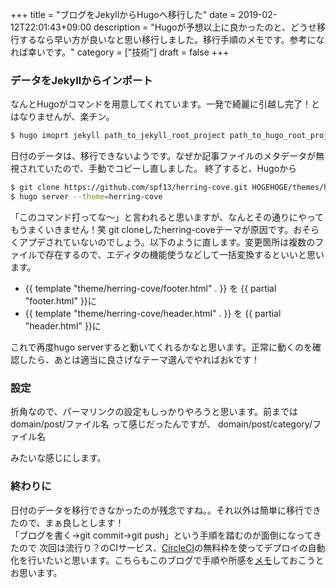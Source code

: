 +++
title = "ブログをJekyllからHugoへ移行した"
date = 2019-02-12T22:01:43+09:00
description = "Hugoが予想以上に良かったのと、どうせ移行するなら早い方が良いなと思い移行しました。移行手順のメモです。参考になれば幸いです。"
category = ["技術"]
draft = false
+++

### データをJekyllからインポート
なんとHugoがコマンドを用意してくれています。一発で綺麗に引越し完了！とはなりませんが、楽チン。
``` bash
$ hugo imoprt jekyll path_to_jekyll_root_project path_to_hugo_root_project
```
日付のデータは、移行できないようです。なぜか記事ファイルのメタデータが無視されていたので、手動でコピーし直しました。
終了すると、Hugoから

``` bash
$ git clone https://github.com/spf13/herring-cove.git HOGEHOGE/themes/herring-cove
$ hugo server --theme=herring-cove
```
「このコマンド打ってな〜」と言われると思いますが、なんとその通りにやってもうまくいきません！笑
git cloneしたherring-coveテーマが原因です。おそらくアプデされていないのでしょう。以下のように直します。変更箇所は複数のファイルで存在するので、エディタの機能使うなどして一括変換するといいと思います。

- {{ template "theme/herring-cove/footer.html" . }} を {{ partial "footer.html" }}に
- {{ template "theme/herring-cove/header.html" . }} を {{ partial "header.html" }}に

これで再度hugo serverすると動いてくれるかなと思います。正常に動くのを確認したら、あとは適当に良さげなテーマ選んでやればおkです！

### 設定
折角なので、パーマリンクの設定もしっかりやろうと思います。前までは
domain/post/ファイル名
って感じだったんですが、
domain/post/category/ファイル名

みたいな感じにします。

### 終わりに
日付のデータを移行できなかったのが残念ですね。。それ以外は簡単に移行できたので、まぁ良しとします！  
「ブログを書く→git commit→git push」という手順を踏むのが面倒になってきたので
次回は流行り？のCIサービス、[CircleCI](https://circleci.com/)の無料枠を使ってデプロイの自動化を行いたいと思います。こちらもこのブログで手順や所感を[メモ](https://blog.nosugi.tech/post/circleci-hugo/)しておこうとお思います。
